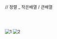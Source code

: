 // 정렬 _ 작은배열 / 큰배열

</br></br></br>
![1](https://user-images.githubusercontent.com/61842827/191171985-4d31c0d7-6027-486d-9c51-4e7d9c11e4aa.PNG)
![2](https://user-images.githubusercontent.com/61842827/191171990-6281c5dd-9b31-4685-ae51-efc76e507164.PNG)
